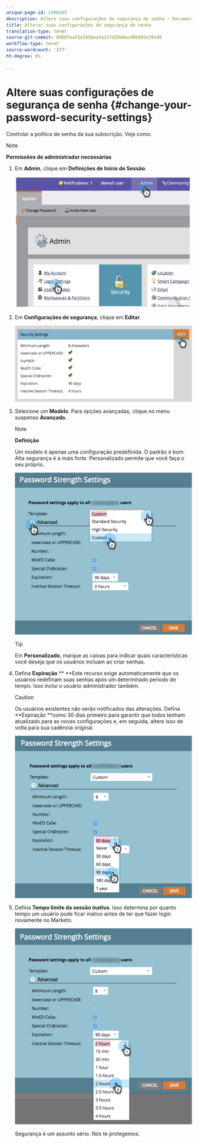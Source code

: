 ```yaml
---
unique-page-id: 2360185
description: Altere suas configurações de segurança de senha - Documentos de marketing - Documentação do produto
title: Alterar suas configurações de segurança de senha
translation-type: tm+mt
source-git-commit: 00887ea53e395bea3a11fd28e0ac98b085ef6ed8
workflow-type: tm+mt
source-wordcount: '177'
ht-degree: 0%

---
```



# Altere suas configurações de segurança de senha {#change-your-password-security-settings}

Controlar a política de senha da sua subscrição. Veja como.

>[!NOTE]
>
>**Permissões de administrador necessárias**

1. Em **Admin**, clique em **Definições de Início de Sessão**.

   ![](assets/image2014-9-16-12-3a41-3a40.png)

1. Em **Configurações de segurança**, clique em **Editar**.

   ![](assets/passwordsettings-hand.png)

1. Selecione um **Modelo**. Para opções avançadas, clique no menu suspenso **Avançado**.

   >[!NOTE]
   >
   >**Definição**
   >
   >
   >Um modelo é apenas uma configuração predefinida. O padrão é bom. Alta segurança é a mais forte. Personalizado permite que você faça o seu próprio.

   ![](assets/passwordstrength.png)

   >[!TIP]
   >
   >Em **Personalizado**, marque as caixas para indicar quais características você deseja que os usuários incluam ao criar senhas.

1. Defina **Expiração**.** **Este recurso exige automaticamente que os usuários redefinam suas senhas após um determinado período de tempo. Isso inclui o usuário administrador também.

   >[!CAUTION]
   >
   >Os usuários existentes não serão notificados das alterações. Defina **Expiração **como 30 dias primeiro para garantir que todos tenham atualizado para as novas configurações e, em seguida, altere isso de volta para sua cadência original.

   ![](assets/expiration.png)

1. Defina **Tempo limite da sessão inativa**. Isso determina por quanto tempo um usuário pode ficar inativo antes de ter que fazer login novamente no Marketo.

   ![](assets/inactivesession.png)

   Segurança é um assunto sério. Nós te protegemos.

